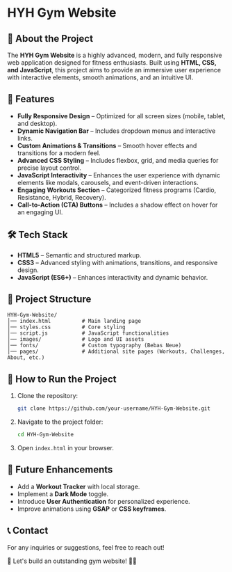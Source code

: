 # HYH Gym Website

## 🚀 About the Project
The **HYH Gym Website** is a highly advanced, modern, and fully responsive web application designed for fitness enthusiasts. Built using **HTML, CSS, and JavaScript**, this project aims to provide an immersive user experience with interactive elements, smooth animations, and an intuitive UI.

## 🌟 Features
- **Fully Responsive Design** – Optimized for all screen sizes (mobile, tablet, and desktop).
- **Dynamic Navigation Bar** – Includes dropdown menus and interactive links.
- **Custom Animations & Transitions** – Smooth hover effects and transitions for a modern feel.
- **Advanced CSS Styling** – Includes flexbox, grid, and media queries for precise layout control.
- **JavaScript Interactivity** – Enhances the user experience with dynamic elements like modals, carousels, and event-driven interactions.
- **Engaging Workouts Section** – Categorized fitness programs (Cardio, Resistance, Hybrid, Recovery).
- **Call-to-Action (CTA) Buttons** – Includes a shadow effect on hover for an engaging UI.

## 🛠️ Tech Stack
- **HTML5** – Semantic and structured markup.
- **CSS3** – Advanced styling with animations, transitions, and responsive design.
- **JavaScript (ES6+)** – Enhances interactivity and dynamic behavior.

## 📁 Project Structure
```
HYH-Gym-Website/
│── index.html          # Main landing page
│── styles.css          # Core styling
│── script.js           # JavaScript functionalities
│── images/             # Logo and UI assets
│── fonts/              # Custom typography (Bebas Neue)
│── pages/              # Additional site pages (Workouts, Challenges, About, etc.)
```

## 📌 How to Run the Project
1. Clone the repository:
   ```sh
   git clone https://github.com/your-username/HYH-Gym-Website.git
   ```
2. Navigate to the project folder:
   ```sh
   cd HYH-Gym-Website
   ```
3. Open `index.html` in your browser.

## 📅 Future Enhancements
- Add a **Workout Tracker** with local storage.
- Implement a **Dark Mode** toggle.
- Introduce **User Authentication** for personalized experience.
- Improve animations using **GSAP** or **CSS keyframes**.

## 📞 Contact
For any inquiries or suggestions, feel free to reach out!

🚀 Let's build an outstanding gym website! 💪🔥

